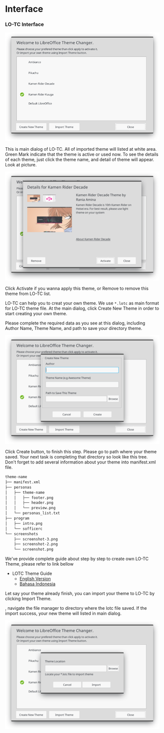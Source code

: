 # Interface



### LO-TC Interface

![Main Dialog](../.gitbook/assets/lotc-1%20%281%29.png)

This is main dialog of LO-TC. All of imported theme will listed at white area. Green Mark indicate that the theme is active or used now. To see the details of each theme, just click the theme name, and detail of theme will appear. Look at picture.

![Detail of Theme](../.gitbook/assets/lotc-4%20%281%29.png)

Click Activate if you wanna apply this theme, or Remove to remove this theme from LO-TC list.

LO-TC can help you to creat your own theme. We use `*.lotc` as main format for LO-TC theme file. At the main dialog, click Create New Theme in order to start creating your own theme.

Please complete the required data as you see at this dialog, including Author Name, Theme Name, and path to save your directory theme.

![Create Own Theme Dialog](../.gitbook/assets/lotc-2%20%281%29.png)

Click Create button, to finish this step. Please go to path where your theme saved. Your next task is completing that directory so look like this tree. Don't forget to add several information about your theme into manifest.xml file.

```bash
theme-name
├── manifest.xml
├── personas
│   ├── theme-name
│   │   ├── footer.png
│   │   ├── header.png
│   │   └── preview.png
│   └── personas_list.txt
├── program
│   ├── intro.png
│   └── sofficerc
└── screenshots
    ├── screenshot-3.png
    ├── screenshot-2.png
    └── screenshot.png
```

We've provide complete guide about step by step to create own LO-TC Theme, please refer to link bellow

* LOTC Theme Guide
  * [English Version](create-own-theme-guideline/)
  * [Bahasa Indonesia](membuat-tema-lotc/)

Let say your theme already finish, you can import your theme to LO-TC by clicking Import Theme.

, navigate the file manager to directory where the lotc file saved. If the import success, your new theme will listed in main dialog.

![Import Theme Dialog](../.gitbook/assets/lotc-3.png)

#### 


